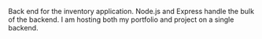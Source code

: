 Back end for the inventory application. Node.js and Express handle the bulk of the backend. I am hosting both my portfolio and project on a single backend. 
